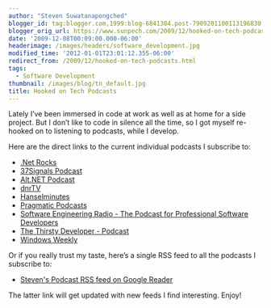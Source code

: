 ```yaml
---
author: "Steven Suwatanapongched"
blogger_id: tag:blogger.com,1999:blog-6841384.post-7909201100113196830
blogger_orig_url: https://www.sunpech.com/2009/12/hooked-on-tech-podcasts.html
date: '2009-12-08T00:09:00.000-06:00'
headerimage: /images/headers/software_development.jpg
modified_time: '2012-01-01T23:01:12.355-06:00'
redirect_from: /2009/12/hooked-on-tech-podcasts.html
tags:
  - Software Development
thumbnail: /images/blog/tn_default.jpg
title: Hooked on Tech Podcasts
---
```



Lately I’ve been immersed in code at work as well as at home for a side project. But I don’t like to code in silence all the time, so I got myself re-hooked on to listening to podcasts, while I develop.

Here are the direct links to the current individual podcasts I subscribe to:

   
  * [.Net Rocks](https://feeds.feedburner.com/netRocksFullMp3Downloads)
  * [37Signals Podcast](https://feeds.feedburner.com/37signals_podcast)
  * [Alt.NET Podcast](https://feeds.feedburner.com/altnetpodcast)
  * [dnrTV](https://feeds.feedburner.com/DnrtvWmv)
  * [Hanselminutes](https://feeds.feedburner.com/HanselminutesCompleteMP3)
  * [Pragmatic Podcasts](https://pragprog.com/podcasts/feed.rss)
  * [Software Engineering Radio - The Podcast for Professional Software Developers](https://se-radio.net/rss)
  * [The Thirsty Developer - Podcast](https://feeds.feedburner.com/ThirstyDeveloperPodcast)
  * [Windows Weekly](https://leoville.tv/podcasts/ww.xml)


Or if you really trust my taste, here’s a single RSS feed to all the podcasts I subscribe to:

  * [Steven's Podcast RSS feed on Google Reader](https://www.google.com/reader/public/atom/user%2F16938590580940313293%2Flabel%2FPodcasts)


The latter link will get updated with new feeds I find interesting. Enjoy!
